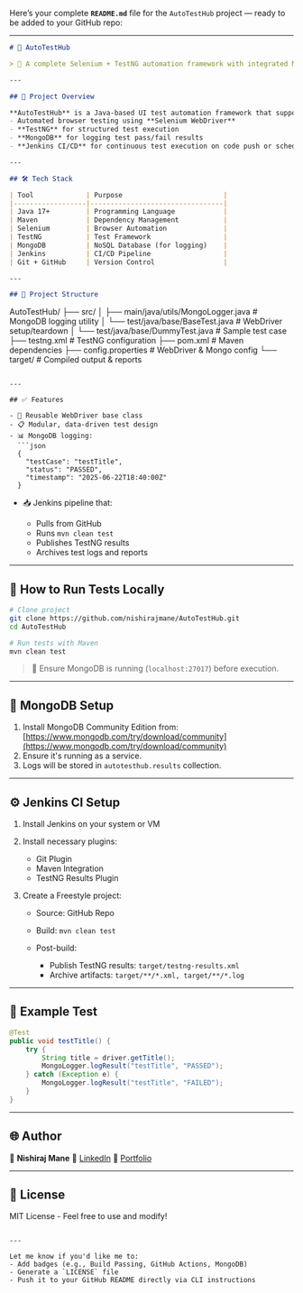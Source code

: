 Here’s your complete **`README.md`** file for the `AutoTestHub` project — ready to be added to your GitHub repo:

---

```markdown
# 🧪 AutoTestHub

> 🚀 A complete Selenium + TestNG automation framework with integrated MongoDB logging and Jenkins CI/CD pipeline.

---

## 📌 Project Overview

**AutoTestHub** is a Java-based UI test automation framework that supports:
- Automated browser testing using **Selenium WebDriver**
- **TestNG** for structured test execution
- **MongoDB** for logging test pass/fail results
- **Jenkins CI/CD** for continuous test execution on code push or schedule

---

## 🛠️ Tech Stack

| Tool             | Purpose                         |
|------------------|---------------------------------|
| Java 17+         | Programming Language            |
| Maven            | Dependency Management           |
| Selenium         | Browser Automation              |
| TestNG           | Test Framework                  |
| MongoDB          | NoSQL Database (for logging)    |
| Jenkins          | CI/CD Pipeline                  |
| Git + GitHub     | Version Control                 |

---

## 📁 Project Structure

```

AutoTestHub/
├── src/
│   ├── main/java/utils/MongoLogger.java     # MongoDB logging utility
│   └── test/java/base/BaseTest.java         # WebDriver setup/teardown
│   └── test/java/base/DummyTest.java        # Sample test case
├── testng.xml                               # TestNG configuration
├── pom.xml                                  # Maven dependencies
├── config.properties                        # WebDriver & Mongo config
└── target/                                  # Compiled output & reports

````

---

## ✅ Features

- 🔁 Reusable WebDriver base class
- 📋 Modular, data-driven test design
- 📊 MongoDB logging:
  ```json
  {
    "testCase": "testTitle",
    "status": "PASSED",
    "timestamp": "2025-06-22T18:40:00Z"
  }
````

* 📥 Jenkins pipeline that:

  * Pulls from GitHub
  * Runs `mvn clean test`
  * Publishes TestNG results
  * Archives test logs and reports

---

## 🧪 How to Run Tests Locally

```bash
# Clone project
git clone https://github.com/nishirajmane/AutoTestHub.git
cd AutoTestHub

# Run tests with Maven
mvn clean test
```

> 🔎 Ensure MongoDB is running (`localhost:27017`) before execution.

---

## 🧱 MongoDB Setup

1. Install MongoDB Community Edition from: [https://www.mongodb.com/try/download/community](https://www.mongodb.com/try/download/community)
2. Ensure it's running as a service.
3. Logs will be stored in `autotesthub.results` collection.

---

## ⚙️ Jenkins CI Setup

1. Install Jenkins on your system or VM
2. Install necessary plugins:

   * Git Plugin
   * Maven Integration
   * TestNG Results Plugin
3. Create a Freestyle project:

   * Source: GitHub Repo
   * Build: `mvn clean test`
   * Post-build:

     * Publish TestNG results: `target/testng-results.xml`
     * Archive artifacts: `target/**/*.xml, target/**/*.log`

---

## 📌 Example Test

```java
@Test
public void testTitle() {
    try {
        String title = driver.getTitle();
        MongoLogger.logResult("testTitle", "PASSED");
    } catch (Exception e) {
        MongoLogger.logResult("testTitle", "FAILED");
    }
}
```

---

## 🌐 Author

👤 **Nishiraj Mane**
🔗 [LinkedIn](https://www.linkedin.com/in/nishirajmane/)
📁 [Portfolio](https://nishirajmane.netlify.app/)

---

## 📃 License

MIT License - Feel free to use and modify!

```

---

Let me know if you'd like me to:
- Add badges (e.g., Build Passing, GitHub Actions, MongoDB)
- Generate a `LICENSE` file
- Push it to your GitHub README directly via CLI instructions
```
